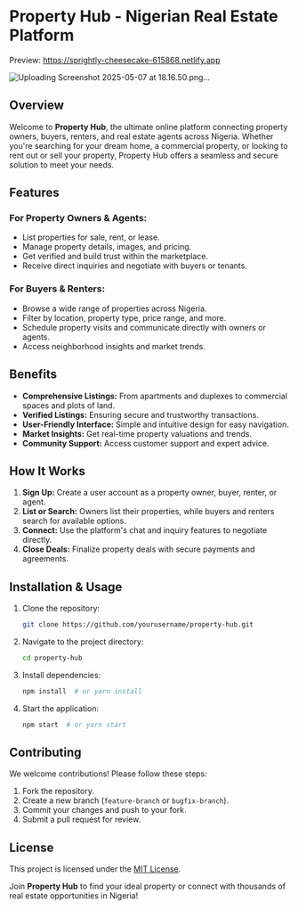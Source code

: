 # Property Hub - Nigerian Real Estate Platform

Preview: https://sprightly-cheesecake-615868.netlify.app


![Uploading Screenshot 2025-05-07 at 18.16.50.png…]()






## Overview
Welcome to **Property Hub**, the ultimate online platform connecting property owners, buyers, renters, and real estate agents across Nigeria. Whether you're searching for your dream home, a commercial property, or looking to rent out or sell your property, Property Hub offers a seamless and secure solution to meet your needs.

## Features
### For Property Owners & Agents:
- List properties for sale, rent, or lease.
- Manage property details, images, and pricing.
- Get verified and build trust within the marketplace.
- Receive direct inquiries and negotiate with buyers or tenants.

### For Buyers & Renters:
- Browse a wide range of properties across Nigeria.
- Filter by location, property type, price range, and more.
- Schedule property visits and communicate directly with owners or agents.
- Access neighborhood insights and market trends.

## Benefits
- **Comprehensive Listings:** From apartments and duplexes to commercial spaces and plots of land.
- **Verified Listings:** Ensuring secure and trustworthy transactions.
- **User-Friendly Interface:** Simple and intuitive design for easy navigation.
- **Market Insights:** Get real-time property valuations and trends.
- **Community Support:** Access customer support and expert advice.

## How It Works
1. **Sign Up:** Create a user account as a property owner, buyer, renter, or agent.
2. **List or Search:** Owners list their properties, while buyers and renters search for available options.
3. **Connect:** Use the platform's chat and inquiry features to negotiate directly.
4. **Close Deals:** Finalize property deals with secure payments and agreements.

## Installation & Usage
1. Clone the repository:
   ```sh
   git clone https://github.com/yourusername/property-hub.git
   ```
2. Navigate to the project directory:
   ```sh
   cd property-hub
   ```
3. Install dependencies:
   ```sh
   npm install  # or yarn install
   ```
4. Start the application:
   ```sh
   npm start  # or yarn start
   ```

## Contributing
We welcome contributions! Please follow these steps:
1. Fork the repository.
2. Create a new branch (`feature-branch` or `bugfix-branch`).
3. Commit your changes and push to your fork.
4. Submit a pull request for review.

## License
This project is licensed under the [MIT License](LICENSE).



Join **Property Hub** to find your ideal property or connect with thousands of real estate opportunities in Nigeria!


